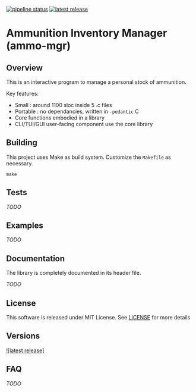 [![pipeline status](https://gitlab.com/iniparser/iniparser/badges/main/pipeline.svg)](https://gitlab.com/iniparser/iniparser/-/commits/main)
[![latest release](https://gitlab.com/iniparser/iniparser/-/badges/release.svg)](https://gitlab.com/iniparser/iniparser/-/releases)

# Ammunition Inventory Manager (ammo-mgr) #

## Overview

This is an interactive program to manage a personal stock of ammunition.

Key features:

 - Small : around 1100 sloc inside 5 .c files 
 - Portable : no dependancies, written in `-pedantic` C
 - Core functions embodied in a library
 - CLI/TUI/GUI user-facing component use the core library

## Building

This project uses Make as build system. Customize the `Makefile` as necessary.

```
make
```


## Tests

_TODO_


## Examples

_TODO_

## Documentation

The library is completely documented in its header file.

_TODO_

## License

This software is released under MIT License.
See [LICENSE](LICENSE) for more details


## Versions

[![latest release]](https://github.com/lueckenhoff/ammo-mgr/)


## FAQ

_TODO_

